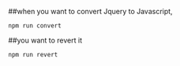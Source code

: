 ##when you want to convert Jquery to Javascript,

    npm run convert

##you want to revert it

    npm run revert